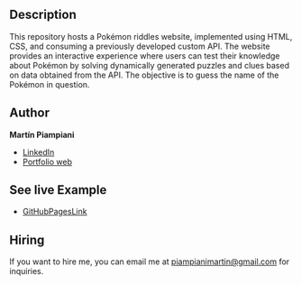 ## Description
This repository hosts a Pokémon riddles website, implemented using HTML, CSS, and consuming a previously developed custom API. The website provides an interactive experience where users can test their knowledge about Pokémon by solving dynamically generated puzzles and clues based on data obtained from the API. The objective is to guess the name of the Pokémon in question.

## Author
**Martín Piampiani**

* [LinkedIn](https://www.linkedin.com/in/martin-piampiani)
* [Portfolio web](https://1pampu.github.io/my-portfolio/)

## See live Example
- [GitHubPagesLink](https://1pampu.github.io/my-portfolio/)

## Hiring
If you want to hire me, you can email me at piampianimartin@gmail.com for inquiries.